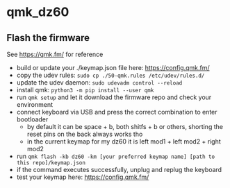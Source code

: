 # qmk_dz60

## Flash the firmware
See https://qmk.fm/ for reference

- build or update your ./keymap.json file here: https://config.qmk.fm/
- copy the udev rules: `sudo cp ./50-qmk.rules /etc/udev/rules.d/`
- update the udev daemon: `sudo udevadm control --reload`
- install qmk: `python3 -m pip install --user qmk`
- run `qmk setup` and let it download the firmware repo and check your environment
- connect keyboard via USB and press the correct combination to enter bootloader
  - by default it can be space + b, both shitfs + b or others, shorting the reset pins on the back always works tho
  - in the current keymap for my dz60 it is left mod1 + left mod2 + right mod2
- run `qmk flash -kb dz60 -km [your preferred keymap name] [path to this repo]/keymap.json`
- if the command executes successfully, unplug and replug the keyboard
- test your keymap here: https://config.qmk.fm/

